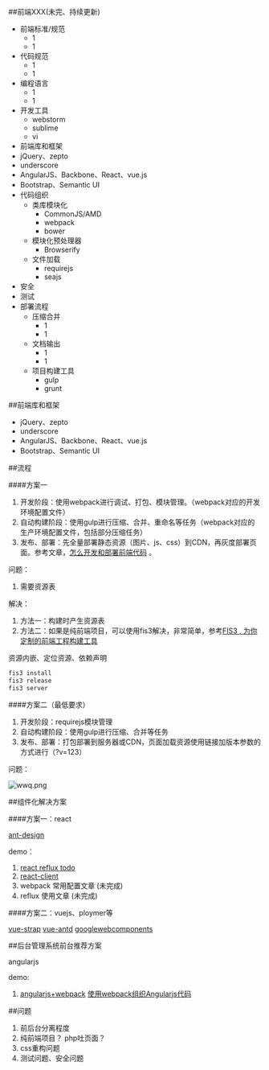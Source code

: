 ##前端XXX(未完、持续更新)

* 前端标准/规范
  * 1
  * 1
* 代码规范
  * 1
  * 1
* 编程语言
  * 1
  * 1
* 开发工具
  * webstorm
  * sublime
  * vi
* 前端库和框架
 * jQuery、zepto
 * underscore
 * AngularJS、Backbone、React、vue.js
 * Bootstrap、Semantic UI
* 代码组织
  * 类库模块化
     * CommonJS/AMD
     * webpack
     * bower
  * 模块化预处理器
     * Browserify
  * 文件加载
     * requirejs
     * seajs
* 安全
* 测试
* 部署流程
  * 压缩合并
     * 1
     * 1
  * 文档输出
      * 1
      * 1
  * 项目构建工具
     * gulp
     * grunt

##前端库和框架
* jQuery、zepto
* underscore
* AngularJS、Backbone、React、vue.js
* Bootstrap、Semantic UI

##流程

####方案一

1. 开发阶段：使用webpack进行调试、打包、模块管理。（webpack对应的开发环境配置文件）
2. 自动构建阶段：使用gulp进行压缩、合并、重命名等任务（webpack对应的生产环境配置文件，包括部分压缩任务）
3. 发布、部署：先全量部署静态资源（图片、js、css）到CDN，再灰度部署页面。参考文章，[怎么开发和部署前端代码](https://github.com/fouber/blog/issues/6) 。

问题：

1. 需要资源表

解决：

1. 方法一：构建时产生资源表
2. 方法二：如果是纯前端项目，可以使用fis3解决，非常简单，参考[FIS3 , 为你定制的前端工程构建工具](http://fis.baidu.com/fis3/docs/build.html)

资源内嵌、定位资源、依赖声明

```bash
fis3 install
fis3 release
fis3 server
```

####方案二（最低要求）

1. 开发阶段：requirejs模块管理
2. 自动构建阶段：使用gulp进行压缩、合并等任务
3. 发布、部署：打包部署到服务器或CDN，页面加载资源使用链接加版本参数的方式进行（?v=123）

问题：

![wwq.png](https://raw.githubusercontent.com/logzh/bookmark/master/image/wwq.png)

##组件化解决方案

####方案一：react

[ant-design](https://github.com/ant-design/ant-design)

demo： 

1. [react reflux todo](https://github.com/logzh/react-reflux-todo)
2. [react-client](https://github.com/logzh/react-client)
3. webpack 常用配置文章 (未完成)
4. reflux 使用文章 (未完成)

####方案二：vuejs、ploymer等

[vue-strap](http://yuche.github.io/vue-strap/)
[vue-antd](https://github.com/okoala/vue-antd)
[googlewebcomponents](https://googlewebcomponents.github.io/)

##后台管理系统前台推荐方案

angularjs

demo:

1. [angularjs+webpack](https://github.com/logzh/angular-webpack-example) [使用webpack组织Angularjs代码](http://km.oa.com/group/24792/articles/show/242455)

##问题

1. 前后台分离程度
2. 纯前端项目？ php吐页面？
2. css重构问题
3. 测试问题、安全问题
